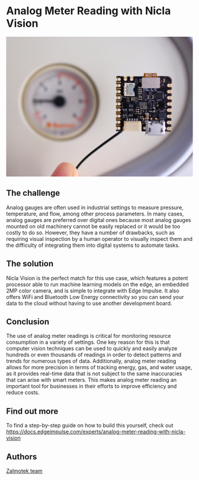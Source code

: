 ﻿
# Analog Meter Reading with Nicla Vision

![NiclaVision headline photo](photo.jpg)

## The challenge

Analog gauges are often used in industrial settings to measure pressure, temperature, and flow, among other process parameters. In many cases, analog gauges are preferred over digital ones because most analog gauges mounted on old machinery cannot be easily replaced or it would be too costly to do so. However, they have a number of drawbacks, such as requiring visual inspection by a human operator to visually inspect them and the difficulty of integrating them into digital systems to automate tasks.

## The solution
Nicla Vision is the perfect match for this use case, which features a potent processor able to run machine learning models on the edge, an embedded 2MP color camera, and is simple to integrate with Edge Impulse. It also offers WiFi and Bluetooth Low Energy connectivity so you can send your data to the cloud without having to use another development board.


## Conclusion

The use of analog meter readings is critical for monitoring resource consumption in a variety of settings. One key reason for this is that computer vision techniques can be used to quickly and easily analyze hundreds or even thousands of readings in order to detect patterns and trends for numerous types of data. Additionally, analog meter reading allows for more precision in terms of tracking energy, gas, and water usage, as it provides real-time data that is not subject to the same inaccuracies that can arise with smart meters. This makes analog meter reading an important tool for businesses in their efforts to improve efficiency and reduce costs.

## Find out more
To find a step-by-step guide on how to build this yourself, check out https://docs.edgeimpulse.com/experts/analog-meter-reading-with-nicla-vision
## Authors
   [Zalmotek team](https://zalmotek.com/)


